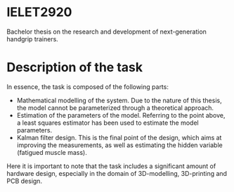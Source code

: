 # IELET2920
Bachelor thesis on the research and development of next-generation handgrip trainers.

# Description of the task
In essence, the task is composed of the following parts:
- Mathematical modelling of the system. Due to the nature of this thesis, the model cannot be parameterized through a theoretical approach.
- Estimation of the parameters of the model. Referring to the point above, a least squares estimator has been used to estimate the model parameters.
- Kalman filter design. This is the final point of the design, which aims at improving the measurements, as well as estimating the hidden variable (fatigued muscle mass).

Here it is important to note that the task includes a significant amount of hardware design, especially in the domain of 3D-modelling, 3D-printing and PCB design.

